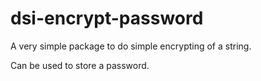 # dsi-encrypt-password

A very simple package to do simple encrypting of a string.

Can be used to store a password.